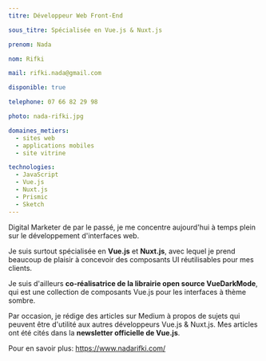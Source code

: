 ```yaml
---
titre: Développeur Web Front-End

sous_titre: Spécialisée en Vue.js & Nuxt.js

prenom: Nada

nom: Rifki

mail: rifki.nada@gmail.com

disponible: true

telephone: 07 66 82 29 98

photo: nada-rifki.jpg

domaines_metiers:
  - sites web
  - applications mobiles
  - site vitrine

technologies:
  - JavaScript
  - Vue.js
  - Nuxt.js
  - Prismic
  - Sketch
---
```


Digital Marketer de par le passé, je me concentre aujourd'hui à temps plein sur le développement d'interfaces web.

Je suis surtout spécialisée en **Vue.js** et **Nuxt.js**, avec lequel je prend beaucoup de plaisir à concevoir des composants UI réutilisables pour mes clients.

Je suis d'ailleurs **co-réalisatrice de la librairie open source VueDarkMode**, qui est une collection de composants Vue.js pour les interfaces à thème sombre.

Par occasion, je rédige des articles sur Medium à propos de sujets qui peuvent être d'utilité aux autres développeurs Vue.js & Nuxt.js. Mes articles ont été cités dans la **newsletter officielle de Vue.js**.

Pour en savoir plus: https://www.nadarifki.com/
